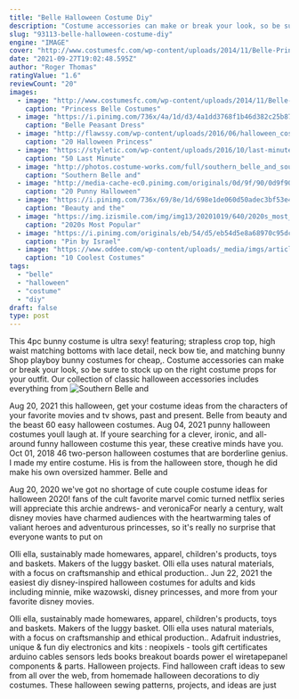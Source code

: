 ```yaml
---
title: "Belle Halloween Costume Diy"
description: "Costume accessories can make or break your look, so be sure to stock up on the right costume props for your outfit. Our collection of classic halloween accessories includes everything from"
slug: "93113-belle-halloween-costume-diy"
engine: "IMAGE"
cover: "http://www.costumesfc.com/wp-content/uploads/2014/11/Belle-Princess-Costume.jpg"
date: "2021-09-27T19:02:48.595Z"
author: "Roger Thomas"
ratingValue: "1.6"
reviewCount: "20"
images:
  - image: "http://www.costumesfc.com/wp-content/uploads/2014/11/Belle-Princess-Costume.jpg"
    caption: "Princess Belle Costumes"
  - image: "https://i.pinimg.com/736x/4a/1d/d3/4a1dd3768f1b46d382c25b87ab60c3a0--blue-bridesmaid-dresses-blue-bridesmaids.jpg"
    caption: "Belle Peasant Dress"
  - image: "http://flawssy.com/wp-content/uploads/2016/06/halloween_costumes__womens-disney-deluxe-cinderella-costume.jpg"
    caption: "20 Halloween Princess"
  - image: "https://styletic.com/wp-content/uploads/2016/10/last-minute-halloween-costumes/16-last-minute-halloween-costume-ideas-3.jpg"
    caption: "50 Last Minute"
  - image: "http://photos.costume-works.com/full/southern_belle_and_southern_gentleman7.jpg"
    caption: "Southern Belle and"
  - image: "http://media-cache-ec0.pinimg.com/originals/0d/9f/90/0d9f90c3c7c7c693d4c12ad4e52a79d5.jpg"
    caption: "20 Punny Halloween"
  - image: "https://i.pinimg.com/736x/69/8e/1d/698e1de060d50adec3bf53e4e2b3c5bb--belle-blue-dress-costume-bright-blue-dresses.jpg"
    caption: "Beauty and the"
  - image: "https://img.izismile.com/img/img13/20201019/640/2020s_most_popular_halloween_costumes_640_high_04.jpg"
    caption: "2020s Most Popular"
  - image: "https://i.pinimg.com/originals/eb/54/d5/eb54d5e8a68970c95dc16d681b9a9f0f.jpg"
    caption: "Pin by Israel"
  - image: "https://www.oddee.com/wp-content/uploads/_media/imgs/articles2/a98364_meme-costume_7-firefox.jpg"
    caption: "10 Coolest Costumes"
tags:
  - "belle"
  - "halloween"
  - "costume"
  - "diy"
draft: false
type: post
---
```


This 4pc bunny costume is ultra sexy! featuring; strapless crop top, high waist matching bottoms with lace detail, neck bow tie, and matching bunny Shop playboy bunny costumes for cheap,. Costume accessories can make or break your look, so be sure to stock up on the right costume props for your outfit. Our collection of classic halloween accessories includes everything from
![Southern Belle and](http://photos.costume-works.com/full/southern_belle_and_southern_gentleman7.jpg "Southern Belle and")

Aug 20, 2021 this halloween, get your costume ideas from the characters of your favorite movies and tv shows, past and present.  Belle from beauty and the beast 60 easy halloween costumes. Aug 04, 2021 punny halloween costumes youll laugh at. If youre searching for a clever, ironic, and all-around funny halloween costume this year, these creative minds have you. Oct 01, 2018 46 two-person halloween costumes that are borderline genius.  I made my entire costume. His is from the halloween store, though he did make his own oversized hammer. Belle and
<!--inArticleAds-->

<!--galleryOne-->

Aug 20, 2020 we've got no shortage of cute couple costume ideas for halloween 2020! fans of the cult favorite marvel comic turned netflix series will appreciate this archie andrews- and veronicaFor nearly a century, walt disney movies have charmed audiences with the heartwarming tales of valiant heroes and adventurous princesses, so it's really no surprise that everyone wants to put on
<!--inArticleAds-->

<!--galleryTwo-->

Olli ella, sustainably made homewares, apparel, children's products, toys and baskets. Makers of the luggy basket. Olli ella uses natural materials, with a focus on craftsmanship and ethical production.. Jun 22, 2021 the easiest diy disney-inspired halloween costumes for adults and kids including minnie, mike wazowski, disney princesses, and more from your favorite disney movies.
<!--galleryThree-->

Olli ella, sustainably made homewares, apparel, children's products, toys and baskets. Makers of the luggy basket. Olli ella uses natural materials, with a focus on craftsmanship and ethical production.. Adafruit industries, unique & fun diy electronics and kits : neopixels - tools gift certificates arduino cables sensors leds books breakout boards power el wiretapepanel components & parts. Halloween projects. Find halloween craft ideas to sew from all over the web, from homemade halloween decorations to diy costumes. These halloween sewing patterns, projects, and ideas are just